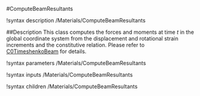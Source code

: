 #ComputeBeamResultants

!syntax description /Materials/ComputeBeamResultants

##Description
This class computes the forces and moments at time $t$ in the global coordinate system from the displacement and rotational strain increments and the constitutive relation. Please refer to [C0TimeshenkoBeam](/C0TimoshenkoBeam.md) for details.

!syntax parameters /Materials/ComputeBeamResultants

!syntax inputs /Materials/ComputeBeamResultants

!syntax children /Materials/ComputeBeamResultants
